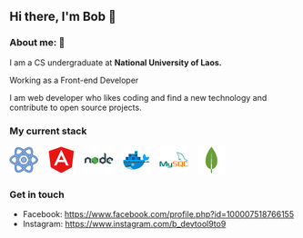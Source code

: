 <h2>Hi there, I'm Bob 👋 </h2> 

<div style="margin: 12px 0;">
    <!-- <div></div> -->
</div>

### About me: 👻
<p>I am a CS undergraduate at  <strong>National University of Laos.</strong> </p>
<p>Working as a Front-end Developer</p>

<p>I am web developer who likes coding and find a new technology and contribute to open source projects. </p>

### My current stack
<div style="display: flex; gap: 1rem;">
    <a href="#">
        <img src="./images/react-icon.png" width="50" height="50" alt="react" />
    </a>
    <a href="#">
        <img src="./images/angular-icon.png" width="50" height="50" alt="angular" />
    </a>
    <a href="#">
        <img src="./images/node-icon.png" width="50" height="50" alt="node" />
    </a>
    <a href="#">
        <img src="./images/docker-icon.png" width="50" height="50" alt="docker" />
    </a>
    <a href="#">
        <img src="./images/mysql-icon.png" width="50" height="50" alt="mysql" />
    </a>
    <a href="#">
        <img src="./images/mongo-icon.png" width="50" height="50" alt="mongo" />
    </a>
</div>

### Get in touch
<ul>
    <li> Facebook: <a href="https://www.facebook.com/profile.php?id=100007518766155" target="_blank">https://www.facebook.com/profile.php?id=100007518766155</a>
    <li> Instagram: <a href="https://www.instagram.com/b_devtool9to9/" target="_blank">https://www.instagram.com/b_devtool9to9</a>
</ul>